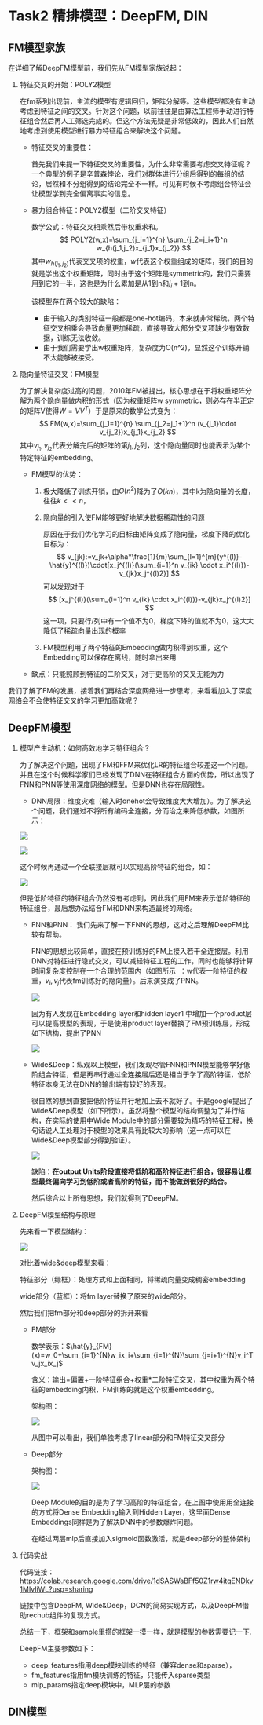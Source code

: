 # Task2 精排模型：DeepFM, DIN

## FM模型家族

在详细了解DeepFM模型前，我们先从FM模型家族说起：

1. 特征交叉的开始：POLY2模型

   在fm系列出现前，主流的模型有逻辑回归，矩阵分解等。这些模型都没有主动考虑到特征之间的交叉。针对这个问题，以前往往是由算法工程师手动进行特征组合然后再人工筛选完成的。但这个方法无疑是非常低效的，因此人们自然地考虑到使用模型进行暴力特征组合来解决这个问题。

   - 特征交叉的重要性：

     首先我们来提一下特征交叉的重要性，为什么非常需要考虑交叉特征呢？一个典型的例子是辛普森悖论，我们对群体进行分组后得到的每组的结论，居然和不分组得到的结论完全不一样。可见有时候不考虑组合特征会让模型学到完全偏离事实的信息。

   - 暴力组合特征：POLY2模型（二阶交叉特征）

     数学公式：特征交叉相乘然后带权重求和。
     $$
     POLY2(w,x)=\sum_{j_i=1}^{n} \sum_{j_2=j_i+1}^n w_{h(j_1,j_2)x_{j_1}x_{j_2}}
     $$
     其中$w_{h(j_1,j_2)}$代表交叉项的权重，$w$代表这个权重组成的矩阵，我们的目的就是学出这个权重矩阵，同时由于这个矩阵是symmetric的，我们只需要用到它的一半，这也是为什么累加是从1到n和$j_i+1$到n。

      该模型存在两个较大的缺陷：

     - 由于输入的类别特征一般都是one-hot编码，本来就非常稀疏，两个特征交叉相乘会导致向量更加稀疏，直接导致大部分交叉项缺少有效数据，训练无法收敛。
     - 由于我们需要学出w权重矩阵，复杂度为O(n^2)，显然这个训练开销不太能够被接受。

2. 隐向量特征交叉：FM模型

   为了解决复杂度过高的问题，2010年FM被提出，核心思想在于将权重矩阵分解为两个隐向量做内积的形式（因为权重矩阵w symmetric，则必存在半正定的矩阵V使得$W=VV^T$）于是原来的数学公式变为：
   $$
   FM(w,x)=\sum_{j_1=1}^{n} \sum_{j_2=j_1+1}^n (v_{j_1}\cdot v_{j_2})x_{j_1}x_{j_2}
   $$
   其中$v_{j_1},v_{j_2}$代表分解完后的矩阵的第$j_1,j_2$列，这个隐向量同时也能表示为某个特定特征的embedding。

   - FM模型的优势：

     1. 极大降低了训练开销，由$O(n^2)$降为了$O(kn)$，其中k为隐向量的长度，往往$k<<n$，

     2. 隐向量的引入使FM能够更好地解决数据稀疏性的问题

        原因在于我们优化学习的目标由矩阵变成了隐向量，梯度下降的优化目标为：
        $$
        v_{jk}:=v_jk+\alpha*\frac{1}{m}\sum_{l=1}^{m}(y^{(l)}-\hat{y}^{(l)})\cdot[x_j^{(l)}(\sum_{i=1}^n v_{ik} \cdot x_i^{(l)})-v_{jk}x_j^{(l)2}]
        $$
        可以发现对于
        $$
        [x_j^{(l)}(\sum_{i=1}^n v_{ik} \cdot x_i^{(l)})-v_{jk}x_j^{(l)2}]
        $$
        这一项，只要行/列中有一个值不为0，梯度下降的值就不为0，这大大降低了稀疏向量出现的概率

     3. FM模型利用了两个特征的Embedding做内积得到权重，这个Embedding可以保存在离线，随时拿出来用

   - 缺点：只能照顾到特征的二阶交叉，对于更高阶的交叉无能为力

我们了解了FM的发展，接着我们再结合深度网络进一步思考，来看看加入了深度网络会不会使特征交叉的学习更加高效呢？

## DeepFM模型

1. 模型产生动机：如何高效地学习特征组合？

   为了解决这个问题，出现了FM和FFM来优化LR的特征组合较差这一个问题。并且在这个时候科学家们已经发现了DNN在特征组合方面的优势，所以出现了FNN和PNN等使用深度网络的模型。但是DNN也存在局限性。

   - DNN局限：维度灾难（输入时onehot会导致维度大大增加）。为了解决这个问题，我们通过不将所有编码全连接，分而治之来降低参数，如图所示：

   ![](material/ch2-1.png)

   ![](material/ch2-2.png)

   这个时候再通过一个全联接层就可以实现高阶特征的组合，如：

   ![](material/ch2-3.png)

   但是低阶特征的特征组合仍然没有考虑到，因此我们用FM来表示低阶特征的特征组合，最后想办法结合FM和DNN来构造最终的网络。

   - FNN和PNN：    我们先来了解一下FNN的思想，这对之后理解DeepFM比较有帮助。

     FNN的思想比较简单，直接在预训练好的FM上接入若干全连接层。利用DNN对特征进行隐式交叉，可以减轻特征工程的工作，同时也能够将计算时间复杂度控制在一个合理的范围内（如图所示  ：w代表一阶特征的权重，$v_i, v_j$代表fm训练好的隐向量）。后来演变成了PNN。

     ![](material/ch2-fnn.jpeg)

     因为有人发现在Embedding layer和hidden layer1 中增加一个product层可以提高模型的表现，于是使用product layer替换了FM预训练层，形成如下结构，提出了PNN

     ![](material/ch2-4.png)

   - Wide&Deep：纵观以上模型，我们发现尽管FNN和PNN模型能够学好低阶组合特征，但是再串行通过全连接层后还是相当于学了高阶特征，低阶特征本身无法在DNN的输出端有较好的表现。

     很自然的想到直接把低阶特征并行地加上去不就好了。于是google提出了Wide&Deep模型（如下所示）。虽然将整个模型的结构调整为了并行结构，在实际的使用中Wide Module中的部分需要较为精巧的特征工程，换句话说人工处理对于模型的效果具有比较大的影响（这一点可以在Wide&Deep模型部分得到验证）。

     ![](material/ch2-wide&deep.png)

     缺陷：**在output Units阶段直接将低阶和高阶特征进行组合，很容易让模型最终偏向学习到低阶或者高阶的特征，而不能做到很好的结合。**

     然后综合以上所有思想，我们就得到了DeepFM。

     

2. DeepFM模型结构与原理

   先来看一下模型结构：

   ![](material/ch2-deepFM-1.png)

   对比着wide&deep模型来看：

   特征部分（绿框）：处理方式和上面相同，将稀疏向量变成稠密embedding

   wide部分（蓝框）：将fm layer替换了原来的wide部分。

   然后我们把fm部分和deep部分的拆开来看

   - FM部分

     数学表示：$\hat{y}_{FM}(x)=w_0+\sum_{i=1}^{N}w_ix_i+\sum_{i=1}^{N}\sum_{j=i+1}^{N}v_i^Tv_jx_ix_j$

     含义：输出=偏置+一阶特征组合+权重*二阶特征交叉，其中权重为两个特征的embedding内积，FM训练的就是这个权重embedding。

     架构图：

     ![](material/ch2-DeepFM-2.png)

     从图中可以看出，我们单独考虑了linear部分和FM特征交叉部分

   - Deep部分

     架构图：

     ![](material/ch2-DeepFM-3.png)

     Deep Module的目的是为了学习高阶的特征组合，在上图中使用用全连接的方式将Dense Embedding输入到Hidden Layer，这里面Dense Embeddings同样是为了解决DNN中的参数爆炸问题。

     在经过两层mlp后直接加入sigmoid函数激活，就是deep部分的整体架构

3. 代码实战

   代码链接：https://colab.research.google.com/drive/1dSASWaBFf50Z1rw4itqENDkv1MIvIiWL?usp=sharing 

   链接中包含DeepFM, Wide&Deep，DCN的简易实现方式，以及DeepFM借助rechub组件的复现方式。

   总结一下，框架和sample里搭的框架一摸一样，就是模型的参数需要记一下.

   DeepFM主要参数如下：

   - deep_features指用deep模块训练的特征（兼容dense和sparse），
   - fm_features指用fm模块训练的特征，只能传入sparse类型
   - mlp_params指定deep模块中，MLP层的参数


## DIN模型

